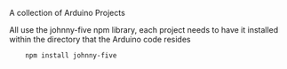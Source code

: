 A collection of Arduino Projects

All use the johnny-five npm library, each project needs to have it installed within the directory that the Arduino code resides
```
    npm install johnny-five
```
